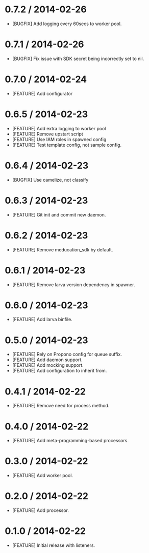 # 0.7.2 / 2014-02-26
* [BUGFIX] Add logging every 60secs to worker pool.

# 0.7.1 / 2014-02-26
* [BUGFIX] Fix issue with SDK secret being incorrectly set to nil.

# 0.7.0 / 2014-02-24
* [FEATURE] Add configurator

# 0.6.5 / 2014-02-23
* [FEATURE] Add extra logging to worker pool
* [FEATURE] Remove upstart script
* [FEATURE] Use IAM roles in spawned config
* [FEATURE] Test template config, not sample config.

# 0.6.4 / 2014-02-23
* [BUGFIX] Use camelize, not classify

# 0.6.3 / 2014-02-23
* [FEATURE] Git init and commit new daemon.

# 0.6.2 / 2014-02-23
* [FEATURE] Remove meducation_sdk by default.

# 0.6.1 / 2014-02-23
* [FEATURE] Remove larva version dependency in spawner.

# 0.6.0 / 2014-02-23
* [FEATURE] Add larva binfile.

# 0.5.0 / 2014-02-23
* [FEATURE] Rely on Propono config for queue suffix.
* [FEATURE] Add daemon support.
* [FEATURE] Add mocking support.
* [FEATURE] Add configuration to inherit from.

# 0.4.1 / 2014-02-22
* [FEATURE] Remove need for process method.

# 0.4.0 / 2014-02-22
* [FEATURE] Add meta-programming-based processors.

# 0.3.0 / 2014-02-22
* [FEATURE] Add worker pool.

# 0.2.0 / 2014-02-22
* [FEATURE] Add processor.

# 0.1.0 / 2014-02-22
* [FEATURE] Initial release with listeners.
